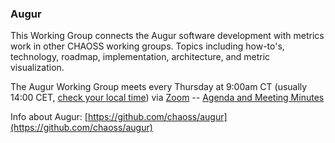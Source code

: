 ### Augur

This Working Group connects the Augur software development with metrics work in other CHAOSS working groups. Topics including how-to's, technology, roadmap, implementation, architecture, and metric visualization.

The Augur Working Group meets every Thursday at 9:00am CT (usually 14:00 CET, [check your local time](https://arewemeetingyet.com/Chicago/2019-10-23/13:00/w/Augur%20WG%20Meeting)) via [Zoom](https://unomaha.zoom.us/j/720431288) -- [Agenda and Meeting Minutes](https://docs.google.com/document/d/1zo53hswG_ck9kC5vxVIHHNGHdSr4D3mie0lpXjoGH70/edit)

Info about Augur: [https://github.com/chaoss/augur](https://github.com/chaoss/augur)
